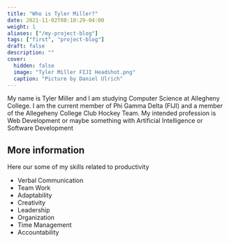 ```yaml
---
title: "Who is Tyler Miller?"
date: 2021-11-02T08:10:29-04:00
weight: 1
aliases: ["/my-project-blog"]
tags: ["first", "project-blog"]
draft: false
description: ""
cover:
  hidden: false
  image: "Tyler Miller FIJI Headshot.png"
  caption: "Picture by Daniel Ulrich"
---
```


My name is Tyler Miller and I am studying Computer Science at Allegheny College.
I am the current member of Phi Gamma Delta (FIJI) and a member of the Allegeheny College Club Hockey Team.
My intended profession is Web Development or maybe something with Artificial Intelligence or Software Development


## More information

Here our some of my skills related to productivity

- Verbal Communication
- Team Work
- Adaptability
- Creativity
- Leadership
- Organization
- Time Management
- Accountability
